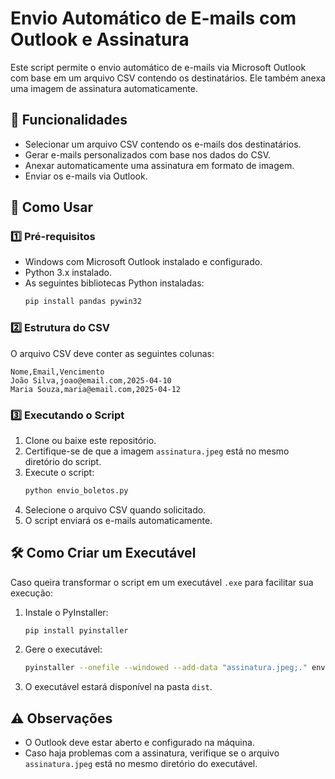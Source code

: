 # Envio Automático de E-mails com Outlook e Assinatura

Este script permite o envio automático de e-mails via Microsoft Outlook com base em um arquivo CSV contendo os destinatários. Ele também anexa uma imagem de assinatura automaticamente.

## 📌 Funcionalidades

- Selecionar um arquivo CSV contendo os e-mails dos destinatários.
- Gerar e-mails personalizados com base nos dados do CSV.
- Anexar automaticamente uma assinatura em formato de imagem.
- Enviar os e-mails via Outlook.

## 🚀 Como Usar

### 1️⃣ **Pré-requisitos**

- Windows com Microsoft Outlook instalado e configurado.
- Python 3.x instalado.
- As seguintes bibliotecas Python instaladas:
  ```sh
  pip install pandas pywin32
  ```

### 2️⃣ **Estrutura do CSV**

O arquivo CSV deve conter as seguintes colunas:

```csv
Nome,Email,Vencimento
João Silva,joao@email.com,2025-04-10
Maria Souza,maria@email.com,2025-04-12
```

### 3️⃣ **Executando o Script**

1. Clone ou baixe este repositório.
2. Certifique-se de que a imagem `assinatura.jpeg` está no mesmo diretório do script.
3. Execute o script:
   ```sh
   python envio_boletos.py
   ```
4. Selecione o arquivo CSV quando solicitado.
5. O script enviará os e-mails automaticamente.

## 🛠️ Como Criar um Executável

Caso queira transformar o script em um executável `.exe` para facilitar sua execução:

1. Instale o PyInstaller:
   ```sh
   pip install pyinstaller
   ```
2. Gere o executável:
   ```sh
   pyinstaller --onefile --windowed --add-data "assinatura.jpeg;." envio_boletos.py
   ```
3. O executável estará disponível na pasta `dist`.

## ⚠️ Observações

- O Outlook deve estar aberto e configurado na máquina.
- Caso haja problemas com a assinatura, verifique se o arquivo `assinatura.jpeg` está no mesmo diretório do executável.